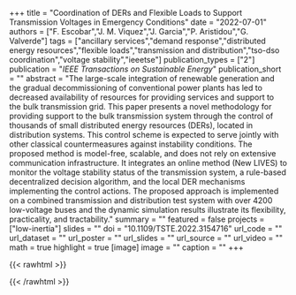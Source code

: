 +++
title = "Coordination of DERs and Flexible Loads to Support Transmission Voltages in Emergency Conditions"
date = "2022-07-01"
authors = ["F. Escobar","J. M. Viquez","J. Garcia","P. Aristidou","G. Valverde"]
tags = ["ancillary services","demand response","distributed energy resources","flexible loads","transmission and distribution","tso-dso coordination","voltage stability","ieeetse"]
publication_types = ["2"]
publication = "_IEEE Transactions on Sustainable Energy_"
publication_short = ""
abstract = "The large-scale integration of renewable generation and the gradual decommissioning of conventional power plants has led to decreased availability of resources for providing services and support to the bulk transmission grid. This paper presents a novel methodology for providing support to the bulk transmission system through the control of thousands of small distributed energy resources (DERs), located in distribution systems. This control scheme is expected to serve jointly with other classical countermeasures against instability conditions. The proposed method is model-free, scalable, and does not rely on extensive communication infrastructure. It integrates an online method (New LIVES) to monitor the voltage stability status of the transmission system, a rule-based decentralized decision algorithm, and the local DER mechanisms implementing the control actions. The proposed approach is implemented on a combined transmission and distribution test system with over 4200 low-voltage buses and the dynamic simulation results illustrate its flexibility, practicality, and tractability."
summary = ""
featured = false
projects = ["low-inertia"]
slides = ""
doi = "10.1109/TSTE.2022.3154716"
url_code = ""
url_dataset = ""
url_poster = ""
url_slides = ""
url_source = ""
url_video = ""
math = true
highlight = true
[image]
image = ""
caption = ""
+++

{{< rawhtml >}}
<div data-badge-details="right" data-badge-type="medium-donut" data-doi="10.1109/TSTE.2022.3154716" data-hide-no-mentions="true" class="altmetric-embed"></div>
{{< /rawhtml >}}
